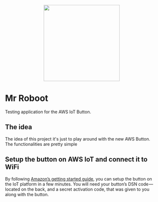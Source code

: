 <p align="center">
  <a href="https://aws.amazon.com/iot/button/">
    <img width="250" src="https://d0.awsstatic.com/IoT/AWS_IoT_button_short.jpg">
  </a>
</p>

# Mr Roboot

Testing application for the AWS IoT Button. 

## The idea

The idea of this project it's just to play around with the new AWS Button. The functionalities are pretty simple

## Setup the button on AWS IoT and connect it to WiFi

By following [Amazon’s getting started guide](https://aws.amazon.com/iot/button/), you can setup the button on the IoT platform in a few minutes. 
You will need your button’s DSN code — located on the back, and a secret activation code, that was given to 
you along with the button.
